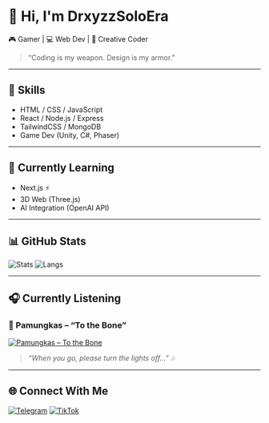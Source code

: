 # 👋 Hi, I'm DrxyzzSoloEra
🎮 Gamer | 💻 Web Dev | 🎨 Creative Coder

> “Coding is my weapon. Design is my armor.”

---

## 🚀 Skills
- HTML / CSS / JavaScript  
- React / Node.js / Express  
- TailwindCSS / MongoDB  
- Game Dev (Unity, C#, Phaser)

---

## 🧠 Currently Learning
- Next.js ⚡  
- 3D Web (Three.js)  
- AI Integration (OpenAI API)

---

## 📊 GitHub Stats
![Stats](https://github-readme-stats.vercel.app/api?username=DrxyzzSoloEra&show_icons=true&theme=tokyonight)
![Langs](https://github-readme-stats.vercel.app/api/top-langs/?username=DrxyzzSoloEra&layout=compact&theme=tokyonight)

---

## 🎧 Currently Listening
### 🎵 Pamungkas – “To the Bone”
[![Pamungkas – To the Bone](https://img.shields.io/badge/Now%20Playing-To%20The%20Bone%20🎵-brightgreen?logo=spotify&logoColor=white)](https://open.spotify.com/track/7k6IzwMGpxnRghE7YosnXT)

> _“When you go, please turn the lights off…”_ 🎶

---

## 🌐 Connect With Me
[![Telegram](https://img.shields.io/badge/Telegram-%40drxyzzsoloera-blue?logo=telegram)](https://t.me/DrxyzzSoloEra)
[![TikTok](https://img.shields.io/badge/TikTok-%40drxyzzsoloera-black?logo=tiktok)](https://tiktok.com/@DrxyzzSoloEra)
